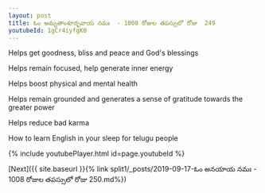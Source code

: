 ```yaml
---
layout: post
title: ఓం అమృతాంశూద్భవాయ నమః  - 1008 రోజుల తపస్సులో రోజు  249
youtubeId: 1gCr4iyfgK0
---
```

 
 
Helps get goodness, bliss and peace and God's blessings
 
Helps remain focused, help generate inner energy 
 
Helps boost physical and mental health 
 
Helps remain grounded and generates a sense of gratitude towards the greater power 
 
Helps reduce bad karma
 
How to learn English in your sleep for telugu people
 
 
 
 


{% include youtubePlayer.html id=page.youtubeId %}
 
[Next]({{ site.baseurl }}{% link split1/_posts/2019-09-17-ఓం అనయాయ నమః   - 1008 రోజుల తపస్సులో రోజు  250.md%})
 
